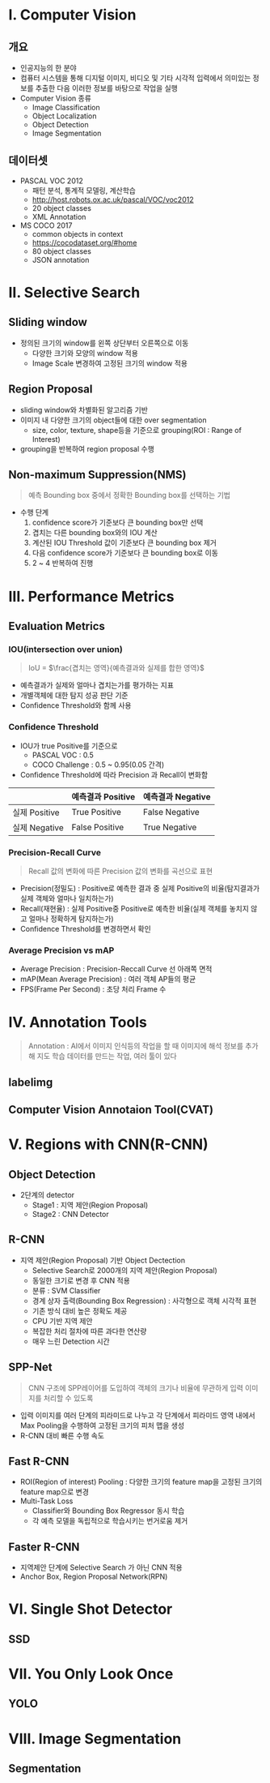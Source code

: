 # I. Computer Vision
## 개요
- 인공지능의 한 분야
- 컴퓨터 시스템을 통해 디지털 이미지, 비디오 및 기타 시각적 입력에서 의미있는 정보를 추출한 다음 이러한 정보를 바탕으로 작업을 실행
- Computer Vision 종류
  - Image Classification
  - Object Localization
  - Object Detection
  - Image Segmentation
## 데이터셋
- PASCAL VOC 2012
  - 패턴 분석, 통계적 모델링, 계산학습
  - http://host.robots.ox.ac.uk/pascal/VOC/voc2012
  - 20 object classes
  - XML Annotation
- MS COCO 2017
  - common objects in context
  - https://cocodataset.org/#home
  - 80 object classes
  - JSON annotation
  
# II. Selective Search
## Sliding window
- 정의된 크기의 window를 왼쪽 상단부터 오른쪽으로 이동
  - 다양한 크기와 모양의 window 적용
  - Image Scale 변경하여 고정된 크기의 window 적용
## Region Proposal
- sliding window와 차별화된 알고리즘 기반
- 이미지 내 다양한 크기의 object들에 대한 over segmentation
  - size, color, texture, shape등을 기준으로 grouping(ROI : Range of Interest)
- grouping을 반복하여 region proposal 수행
## Non-maximum Suppression(NMS)
> 예측 Bounding box 중에서 정확한 Bounding box를 선택하는 기법
- 수행 단계
  1. confidence score가 기준보다 큰 bounding box만 선택
  2. 겹치는 다른 bounding box와의 IOU 계산
  3. 계산된 IOU Threshold 값이 기준보다 큰 bounding box 제거
  4. 다음 confidence score가 기준보다 큰 bounding box로 이동
  5. 2 ~ 4 반복하여 진행
   
# III. Performance Metrics
## Evaluation Metrics
### IOU(intersection over union)
> IoU = $\frac{겹치는 영역}{예측결과와 실제를 합한 영역}$
- 예측결과가 실제와 얼마나 겹치는가를 평가하는 지표
- 개별객체에 대한 탐지 성공 판단 기준
- Confidence Threshold와 함께 사용
### Confidence Threshold
- IOU가 true Positive를 기준으로
  - PASCAL VOC : 0.5
  - COCO Challenge : 0.5 ~ 0.95(0.05 간격)
- Confidence Threshold에 따라 Precision 과 Recall이 변화함
  
||예측결과 Positive|예측결과 Negative|
|--|--|--|
|실제 Positive|True Positive|False Negative|
|실제 Negative|False Positive|True Negative|
### Precision-Recall Curve
> Recall 값의 변화에 따른 Precision 값의 변화를 곡선으로 표현
- Precision(정밀도) : Positive로 예측한 결과 중 실제 Positive의 비율(탐지결과가 실제 객체와 얼마나 일치하는가)
- Recall(재현율) : 실제 Positive중 Positive로 예측한 비율(실제 객체를 놓치지 않고 얼마나 정확하게 탐지하는가)
- Confidence Threshold를 변경하면서 확인
### Average Precision vs mAP
- Average Precision : Precision-Reccall Curve 선 아래쪽 면적
- mAP(Mean Average Precision) : 여러 객체 AP들의 평균
- FPS(Frame Per Second) : 초당 처리 Frame 수

# IV. Annotation Tools
> Annotation : AI에서 이미지 인식등의 작업을 할 때 이미지에 해석 정보를 추가해 지도 학습 데이터를 만드는 작업, 여러 툴이 있다
## labelimg
## Computer Vision Annotaion Tool(CVAT)

# V. Regions with CNN(R-CNN)
## Object Detection
- 2단계의 detector
  - Stage1 : 지역 제안(Region Proposal)
  - Stage2 : CNN Detector
## R-CNN
- 지역 제안(Region Proposal) 기반 Object Dectection
  - Selective Search로 2000개의 지역 제안(Region Proposal)
  - 동일한 크기로 변경 후 CNN 적용
  - 분류 : SVM Classifier
  - 경계 상자 출력(Bounding Box Regression) : 사각형으로 객체 시각적 표현
  - 기존 방식 대비 높은 정확도 제공
  - CPU 기반 지역 제안
  - 복잡한 처리 절차에 따른 과다한 연산량
  - 매우 느린 Detection 시간
## SPP-Net
> CNN 구조에 SPP레이어를 도입하여 객체의 크기나 비율에 무관하게 입력 이미지를 처리할 수 있도록
- 입력 이미지를 여러 단계의 피라미드로 나누고 각 단계에서 피라미드 영역 내에서 Max Pooling을 수행하여 고정된 크기의 피처 맵을 생성
- R-CNN 대비 빠른 수행 속도
## Fast R-CNN
- ROI(Region of interest) Pooling : 다양한 크기의 feature map을 고정된 크기의 feature map으로 변경
- Multi-Task Loss
  - Classifier와 Bounding Box Regressor 동시 학습
  - 각 예측 모델을 독립적으로 학습시키는 번거로움 제거
  
## Faster R-CNN
- 지역제안 단계에 Selective Search 가 아닌 CNN 적용
- Anchor Box, Region Proposal Network(RPN)

# VI. Single Shot Detector
## SSD

# VII. You Only Look Once
## YOLO

# VIII. Image Segmentation
## Segmentation